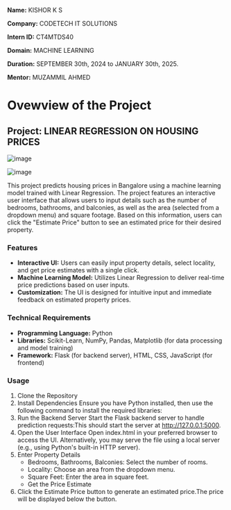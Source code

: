 **Name:** KISHOR K S

**Company:** CODETECH IT SOLUTIONS

**Intern ID:** CT4MTDS40

**Domain:** MACHINE LEARNING

**Duration:** SEPTEMBER 30th, 2024 to JANUARY 30th, 2025.

**Mentor:** MUZAMMIL AHMED

# Ovewview of the Project

## Project: LINEAR REGRESSION ON HOUSING PRICES

![image](https://github.com/user-attachments/assets/54f5578a-6601-4678-b425-ead43b836b4c)

![image](https://github.com/user-attachments/assets/775d0181-31d4-4372-a687-723781775559)


This project predicts housing prices in Bangalore using a machine learning model trained with Linear Regression. The project features an interactive user interface that allows users to input details such as the number of bedrooms, bathrooms, and balconies, as well as the area (selected from a dropdown menu) and square footage. Based on this information, users can click the "Estimate Price" button to see an estimated price for their desired property.


### Features
  - **Interactive UI:** Users can easily input property details, select locality, and get price estimates with a single click.
  - **Machine Learning Model:** Utilizes Linear Regression to deliver real-time price predictions based on user inputs.
  - **Customization:** The UI is designed for intuitive input and immediate feedback on estimated property prices.


### Technical Requirements
  - **Programming Language:** Python
  - **Libraries:** Scikit-Learn, NumPy, Pandas, Matplotlib (for data processing and model training)
  - **Framework:** Flask (for backend server), HTML, CSS, JavaScript (for frontend)

### Usage
1. Clone the Repository
2. Install Dependencies Ensure you have Python installed, then use the following command to install the required libraries:
3. Run the Backend Server Start the Flask backend server to handle prediction requests:This should start the server at http://127.0.0.1:5000.
4. Open the User Interface Open index.html in your preferred browser to access the UI. Alternatively, you may serve the file using a local server (e.g., using Python's built-in HTTP server).
5. Enter Property Details
      - Bedrooms, Bathrooms, Balconies: Select the number of rooms.
      - Locality: Choose an area from the dropdown menu.
      - Square Feet: Enter the area in square feet.
      - Get the Price Estimate
6. Click the Estimate Price button to generate an estimated price.The price will be displayed below the button.
